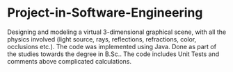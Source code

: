 # Project-in-Software-Engineering
Designing and modeling a virtual 3-dimensional graphical scene, with all the physics involved (light source, rays, reflections, refractions, color, occlusions etc.). 
The code was implemented using Java.
Done as part of the studies towards the degree in B.Sc..
The code includes Unit Tests and comments above complicated calculations.
